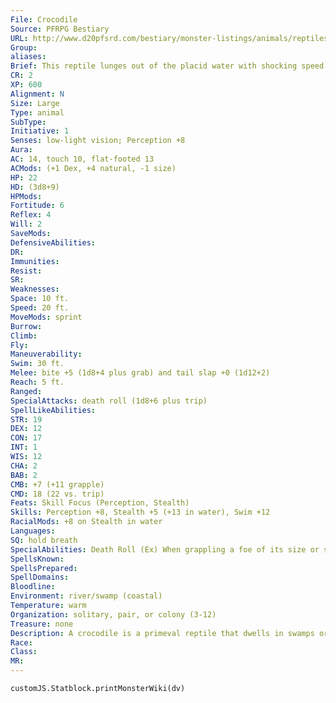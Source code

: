 ```yaml
---
File: Crocodile
Source: PFRPG Bestiary
URL: http://www.d20pfsrd.com/bestiary/monster-listings/animals/reptiles/crocodile
Group: 
aliases: 
Brief: This reptile lunges out of the placid water with shocking speed. Its jaw gapes open in a roar, its powerful tail lashing behind.
CR: 2
XP: 600
Alignment: N
Size: Large
Type: animal
SubType: 
Initiative: 1
Senses: low-light vision; Perception +8
Aura: 
AC: 14, touch 10, flat-footed 13
ACMods: (+1 Dex, +4 natural, -1 size)
HP: 22
HD: (3d8+9)
HPMods: 
Fortitude: 6
Reflex: 4
Will: 2
SaveMods: 
DefensiveAbilities: 
DR: 
Immunities: 
Resist: 
SR: 
Weaknesses: 
Space: 10 ft.
Speed: 20 ft.
MoveMods: sprint
Burrow: 
Climb: 
Fly: 
Maneuverability: 
Swim: 30 ft.
Melee: bite +5 (1d8+4 plus grab) and tail slap +0 (1d12+2)
Reach: 5 ft.
Ranged: 
SpecialAttacks: death roll (1d8+6 plus trip)
SpellLikeAbilities: 
STR: 19
DEX: 12
CON: 17
INT: 1
WIS: 12
CHA: 2
BAB: 2
CMB: +7 (+11 grapple)
CMD: 18 (22 vs. trip)
Feats: Skill Focus (Perception, Stealth)
Skills: Perception +8, Stealth +5 (+13 in water), Swim +12
RacialMods: +8 on Stealth in water
Languages: 
SQ: hold breath
SpecialAbilities: Death Roll (Ex) When grappling a foe of its size or smaller, a crocodile can perform a death roll upon making a successful grapple check. As it clings to its foe, it tucks in its legs and rolls rapidly, twisting and wrenching its victim. The crocodile inflicts its bite damage and knocks the creature prone. If successful, the crocodile maintains its grapple.  Hold Breath (Ex) A crocodile can hold its breath for a number of rounds equal to 4 times its Constitution score before it risks drowning.  Sprint (Ex) Once per minute a crocodile may sprint, increasing its land speed to 40 feet for 1 round.
SpellsKnown: 
SpellsPrepared: 
SpellDomains: 
Bloodline: 
Environment: river/swamp (coastal)
Temperature: warm
Organization: solitary, pair, or colony (3-12)
Treasure: none
Description: A crocodile is a primeval reptile that dwells in swamps or along the banks of rivers, a habitat that often puts it in violent contact with unsuspecting prey that come to the water's edge to drink.  The typical crocodile is 14 feet long and weighs 1,400 pounds, but larger species exist. You can use these statistics for similar creatures, such as alligators.
Race: 
Class: 
MR: 
---
```

```dataviewjs
customJS.Statblock.printMonsterWiki(dv)
```
